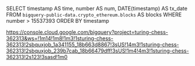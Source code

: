 SELECT 
  timestamp AS time,
  number AS num,
  DATE(timestamp) AS tx_date
FROM
  `bigquery-public-data.crypto_ethereum.blocks` AS blocks
WHERE number > 15537393
ORDER BY timestamp

https://console.cloud.google.com/bigquery?project=turing-chess-362313&ws=!1m14!1m8!1m3!1sturing-chess-362313!2sbquxjob_1a341155_18b663d8867!3sUS!14m3!1sturing-chess-362313!2sbquxjob_239b7cab_18b66479dff!3sUS!1m4!4m3!1sturing-chess-362313!2s123!3sasd!1m0

